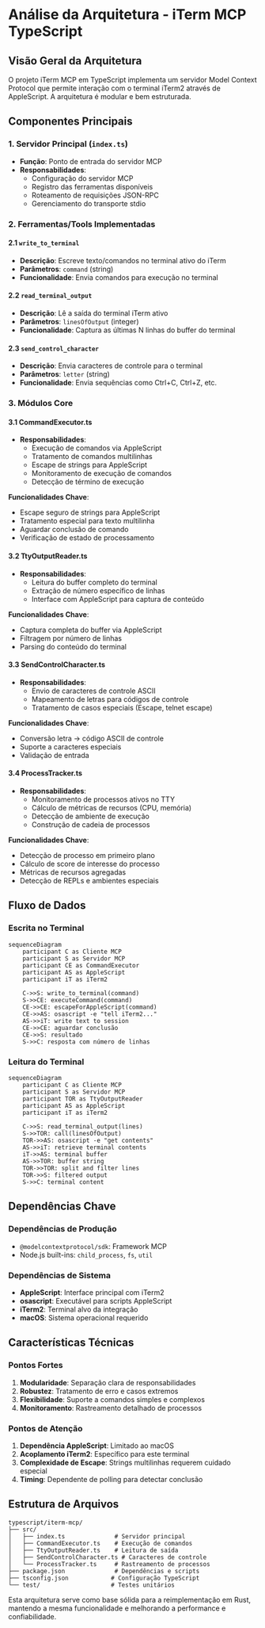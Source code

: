 # Análise da Arquitetura - iTerm MCP TypeScript

## Visão Geral da Arquitetura

O projeto iTerm MCP em TypeScript implementa um servidor Model Context Protocol que permite interação com o terminal iTerm2 através de AppleScript. A arquitetura é modular e bem estruturada.

## Componentes Principais

### 1. Servidor Principal (`index.ts`)
- **Função**: Ponto de entrada do servidor MCP
- **Responsabilidades**:
  - Configuração do servidor MCP
  - Registro das ferramentas disponíveis
  - Roteamento de requisições JSON-RPC
  - Gerenciamento do transporte stdio

### 2. Ferramentas/Tools Implementadas

#### 2.1 `write_to_terminal`
- **Descrição**: Escreve texto/comandos no terminal ativo do iTerm
- **Parâmetros**: `command` (string)
- **Funcionalidade**: Envia comandos para execução no terminal

#### 2.2 `read_terminal_output`
- **Descrição**: Lê a saída do terminal iTerm ativo
- **Parâmetros**: `linesOfOutput` (integer)
- **Funcionalidade**: Captura as últimas N linhas do buffer do terminal

#### 2.3 `send_control_character`
- **Descrição**: Envia caracteres de controle para o terminal
- **Parâmetros**: `letter` (string)
- **Funcionalidade**: Envia sequências como Ctrl+C, Ctrl+Z, etc.

### 3. Módulos Core

#### 3.1 CommandExecutor.ts
- **Responsabilidades**:
  - Execução de comandos via AppleScript
  - Tratamento de comandos multilinhas
  - Escape de strings para AppleScript
  - Monitoramento de execução de comandos
  - Detecção de término de execução

**Funcionalidades Chave**:
- Escape seguro de strings para AppleScript
- Tratamento especial para texto multilinha
- Aguardar conclusão de comando
- Verificação de estado de processamento

#### 3.2 TtyOutputReader.ts
- **Responsabilidades**:
  - Leitura do buffer completo do terminal
  - Extração de número específico de linhas
  - Interface com AppleScript para captura de conteúdo

**Funcionalidades Chave**:
- Captura completa do buffer via AppleScript
- Filtragem por número de linhas
- Parsing do conteúdo do terminal

#### 3.3 SendControlCharacter.ts
- **Responsabilidades**:
  - Envio de caracteres de controle ASCII
  - Mapeamento de letras para códigos de controle
  - Tratamento de casos especiais (Escape, telnet escape)

**Funcionalidades Chave**:
- Conversão letra -> código ASCII de controle
- Suporte a caracteres especiais
- Validação de entrada

#### 3.4 ProcessTracker.ts
- **Responsabilidades**:
  - Monitoramento de processos ativos no TTY
  - Cálculo de métricas de recursos (CPU, memória)
  - Detecção de ambiente de execução
  - Construção de cadeia de processos

**Funcionalidades Chave**:
- Detecção de processo em primeiro plano
- Cálculo de score de interesse do processo
- Métricas de recursos agregadas
- Detecção de REPLs e ambientes especiais

## Fluxo de Dados

### Escrita no Terminal
```mermaid
sequenceDiagram
    participant C as Cliente MCP
    participant S as Servidor MCP
    participant CE as CommandExecutor
    participant AS as AppleScript
    participant iT as iTerm2

    C->>S: write_to_terminal(command)
    S->>CE: executeCommand(command)
    CE->>CE: escapeForAppleScript(command)
    CE->>AS: osascript -e "tell iTerm2..."
    AS->>iT: write text to session
    CE->>CE: aguardar conclusão
    CE->>S: resultado
    S->>C: resposta com número de linhas
```

### Leitura do Terminal
```mermaid
sequenceDiagram
    participant C as Cliente MCP
    participant S as Servidor MCP
    participant TOR as TtyOutputReader
    participant AS as AppleScript
    participant iT as iTerm2

    C->>S: read_terminal_output(lines)
    S->>TOR: call(linesOfOutput)
    TOR->>AS: osascript -e "get contents"
    AS->>iT: retrieve terminal contents
    iT->>AS: terminal buffer
    AS->>TOR: buffer string
    TOR->>TOR: split and filter lines
    TOR->>S: filtered output
    S->>C: terminal content
```

## Dependências Chave

### Dependências de Produção
- `@modelcontextprotocol/sdk`: Framework MCP
- Node.js built-ins: `child_process`, `fs`, `util`

### Dependências de Sistema
- **AppleScript**: Interface principal com iTerm2
- **osascript**: Executável para scripts AppleScript
- **iTerm2**: Terminal alvo da integração
- **macOS**: Sistema operacional requerido

## Características Técnicas

### Pontos Fortes
1. **Modularidade**: Separação clara de responsabilidades
2. **Robustez**: Tratamento de erro e casos extremos
3. **Flexibilidade**: Suporte a comandos simples e complexos
4. **Monitoramento**: Rastreamento detalhado de processos

### Pontos de Atenção
1. **Dependência AppleScript**: Limitado ao macOS
2. **Acoplamento iTerm2**: Específico para este terminal
3. **Complexidade de Escape**: Strings multilinhas requerem cuidado especial
4. **Timing**: Dependente de polling para detectar conclusão

## Estrutura de Arquivos
```
typescript/iterm-mcp/
├── src/
│   ├── index.ts              # Servidor principal
│   ├── CommandExecutor.ts    # Execução de comandos
│   ├── TtyOutputReader.ts    # Leitura de saída
│   ├── SendControlCharacter.ts # Caracteres de controle
│   └── ProcessTracker.ts     # Rastreamento de processos
├── package.json              # Dependências e scripts
├── tsconfig.json            # Configuração TypeScript
└── test/                    # Testes unitários
```

Esta arquitetura serve como base sólida para a reimplementação em Rust, mantendo a mesma funcionalidade e melhorando a performance e confiabilidade.
